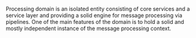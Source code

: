 Processing domain is an isolated entity consisting of core services and a service layer and providing a solid engine for message processing via pipelines. One of the main features of the domain is to hold a solid and mostly independent instance of the message processing context.
